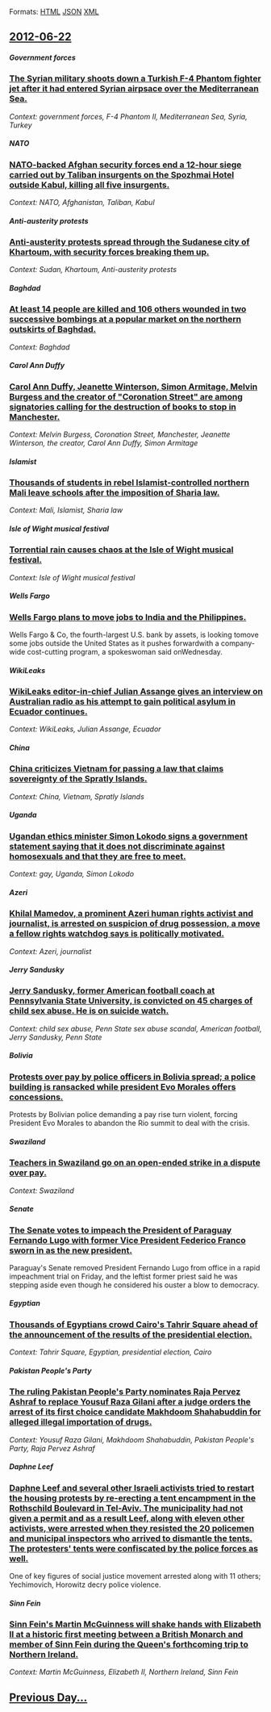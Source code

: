 
Formats: [HTML](2012/06/22/index.html)  [JSON](2012/06/22/index.json)  [XML](2012/06/22/index.xml)  

## [2012-06-22](/news/2012/06/22/index.md)

##### Government forces
### [The Syrian military shoots down a Turkish F-4 Phantom fighter jet after it had entered Syrian airpsace over the Mediterranean Sea. ](/news/2012/06/22/the-syrian-military-shoots-down-a-turkish-f-4-phantom-fighter-jet-after-it-had-entered-syrian-airpsace-over-the-mediterranean-sea.md)
_Context: government forces, F-4 Phantom II, Mediterranean Sea, Syria, Turkey_

##### NATO
### [NATO-backed Afghan security forces end a 12-hour siege carried out by Taliban insurgents on the Spozhmai Hotel outside Kabul, killing all five insurgents. ](/news/2012/06/22/nato-backed-afghan-security-forces-end-a-12-hour-siege-carried-out-by-taliban-insurgents-on-the-spozhmai-hotel-outside-kabul-killing-all-fi.md)
_Context: NATO, Afghanistan, Taliban, Kabul_

##### Anti-austerity protests
### [Anti-austerity protests spread through the Sudanese city of Khartoum, with security forces breaking them up. ](/news/2012/06/22/anti-austerity-protests-spread-through-the-sudanese-city-of-khartoum-with-security-forces-breaking-them-up.md)
_Context: Sudan, Khartoum, Anti-austerity protests_

##### Baghdad
### [At least 14 people are killed and 106 others wounded in two successive bombings at a popular market on the northern outskirts of Baghdad. ](/news/2012/06/22/at-least-14-people-are-killed-and-106-others-wounded-in-two-successive-bombings-at-a-popular-market-on-the-northern-outskirts-of-baghdad.md)
_Context: Baghdad_

##### Carol Ann Duffy
### [Carol Ann Duffy, Jeanette Winterson, Simon Armitage, Melvin Burgess and the creator of "Coronation Street" are among signatories calling for the destruction of books to stop in Manchester. ](/news/2012/06/22/carol-ann-duffy-jeanette-winterson-simon-armitage-melvin-burgess-and-the-creator-of-coronation-street-are-among-signatories-calling-for.md)
_Context: Melvin Burgess, Coronation Street, Manchester, Jeanette Winterson, the creator, Carol Ann Duffy, Simon Armitage_

##### Islamist
### [Thousands of students in rebel Islamist-controlled northern Mali leave schools after the imposition of Sharia law. ](/news/2012/06/22/thousands-of-students-in-rebel-islamist-controlled-northern-mali-leave-schools-after-the-imposition-of-sharia-law.md)
_Context: Mali, Islamist, Sharia law_

##### Isle of Wight musical festival
### [Torrential rain causes chaos at the Isle of Wight musical festival. ](/news/2012/06/22/torrential-rain-causes-chaos-at-the-isle-of-wight-musical-festival.md)
_Context: Isle of Wight musical festival_

##### Wells Fargo
### [Wells Fargo plans to move jobs to India and the Philippines. ](/news/2012/06/22/wells-fargo-plans-to-move-jobs-to-india-and-the-philippines.md)
Wells Fargo & Co, the fourth-largest U.S. bank by assets, is looking tomove some jobs outside the United States as it pushes forwardwith a company-wide cost-cutting program, a spokeswoman said onWednesday.

##### WikiLeaks
### [WikiLeaks editor-in-chief Julian Assange gives an interview on Australian radio as his attempt to gain political asylum in Ecuador continues. ](/news/2012/06/22/wikileaks-editor-in-chief-julian-assange-gives-an-interview-on-australian-radio-as-his-attempt-to-gain-political-asylum-in-ecuador-continues.md)
_Context: WikiLeaks, Julian Assange, Ecuador_

##### China
### [China criticizes Vietnam for passing a law that claims sovereignty of the Spratly Islands. ](/news/2012/06/22/china-criticizes-vietnam-for-passing-a-law-that-claims-sovereignty-of-the-spratly-islands.md)
_Context: China, Vietnam, Spratly Islands_

##### Uganda
### [Ugandan ethics minister Simon Lokodo signs a government statement saying that it does not discriminate against homosexuals and that they are free to meet. ](/news/2012/06/22/ugandan-ethics-minister-simon-lokodo-signs-a-government-statement-saying-that-it-does-not-discriminate-against-homosexuals-and-that-they-are.md)
_Context: gay, Uganda, Simon Lokodo_

##### Azeri
### [Khilal Mamedov, a prominent Azeri human rights activist and journalist, is arrested on suspicion of drug possession, a move a fellow rights watchdog says is politically motivated. ](/news/2012/06/22/khilal-mamedov-a-prominent-azeri-human-rights-activist-and-journalist-is-arrested-on-suspicion-of-drug-possession-a-move-a-fellow-rights.md)
_Context: Azeri, journalist_

##### Jerry Sandusky
### [Jerry Sandusky, former American football coach at Pennsylvania State University, is convicted on 45 charges of child sex abuse. He is on suicide watch. ](/news/2012/06/22/jerry-sandusky-former-american-football-coach-at-pennsylvania-state-university-is-convicted-on-45-charges-of-child-sex-abuse-he-is-on-sui.md)
_Context: child sex abuse, Penn State sex abuse scandal, American football, Jerry Sandusky, Penn State_

##### Bolivia
### [Protests over pay by police officers in Bolivia spread; a police building is ransacked while president Evo Morales offers concessions. ](/news/2012/06/22/protests-over-pay-by-police-officers-in-bolivia-spread-a-police-building-is-ransacked-while-president-evo-morales-offers-concessions.md)
Protests by Bolivian police demanding a pay rise turn violent, forcing President Evo Morales to abandon the Rio summit to deal with the crisis.

##### Swaziland
### [Teachers in Swaziland go on an open-ended strike in a dispute over pay. ](/news/2012/06/22/teachers-in-swaziland-go-on-an-open-ended-strike-in-a-dispute-over-pay.md)
_Context: Swaziland_

##### Senate
### [The Senate votes to impeach the President of Paraguay Fernando Lugo with former Vice President Federico Franco sworn in as the new president. ](/news/2012/06/22/the-senate-votes-to-impeach-the-president-of-paraguay-fernando-lugo-with-former-vice-president-federico-franco-sworn-in-as-the-new-president.md)
Paraguay&#x27;s Senate removed President Fernando Lugo from office in a rapid impeachment trial on Friday, and the leftist former priest said he was stepping aside even though he considered his ouster a blow to democracy.

##### Egyptian
### [Thousands of Egyptians crowd Cairo's Tahrir Square ahead of the announcement of the results of the presidential election. ](/news/2012/06/22/thousands-of-egyptians-crowd-cairo-s-tahrir-square-ahead-of-the-announcement-of-the-results-of-the-presidential-election.md)
_Context: Tahrir Square, Egyptian, presidential election, Cairo_

##### Pakistan People's Party
### [The ruling Pakistan People's Party nominates Raja Pervez Ashraf to replace Yousuf Raza Gilani after a judge orders the arrest of its first choice candidate Makhdoom Shahabuddin for alleged illegal importation of drugs. ](/news/2012/06/22/the-ruling-pakistan-people-s-party-nominates-raja-pervez-ashraf-to-replace-yousuf-raza-gilani-after-a-judge-orders-the-arrest-of-its-first-c.md)
_Context: Yousuf Raza Gilani, Makhdoom Shahabuddin, Pakistan People's Party, Raja Pervez Ashraf_

##### Daphne Leef
### [Daphne Leef and several other Israeli activists tried to restart the housing protests by re-erecting a tent encampment in the Rothschild Boulevard in Tel-Aviv. The municipality had not given a permit and as a result Leef, along with eleven other activists, were arrested when they resisted the 20 policemen and municipal inspectors who arrived to dismantle the tents. The protesters' tents were confiscated by the police forces as well.](/news/2012/06/22/daphne-leef-and-several-other-israeli-activists-tried-to-restart-the-housing-protests-by-re-erecting-a-tent-encampment-in-the-rothschild-bou.md)
One of key figures of social justice movement arrested along with 11 others; Yechimovich, Horowitz decry police violence.

##### Sinn Fein
### [Sinn Fein's Martin McGuinness will shake hands with Elizabeth II at a historic first meeting between a British Monarch and member of Sinn Fein during the Queen's forthcoming trip to Northern Ireland. ](/news/2012/06/22/sinn-fein-s-martin-mcguinness-will-shake-hands-with-elizabeth-ii-at-a-historic-first-meeting-between-a-british-monarch-and-member-of-sinn-fa.md)
_Context: Martin McGuinness, Elizabeth II, Northern Ireland, Sinn Fein_

## [Previous Day...](/news/2012/06/21/index.md)

